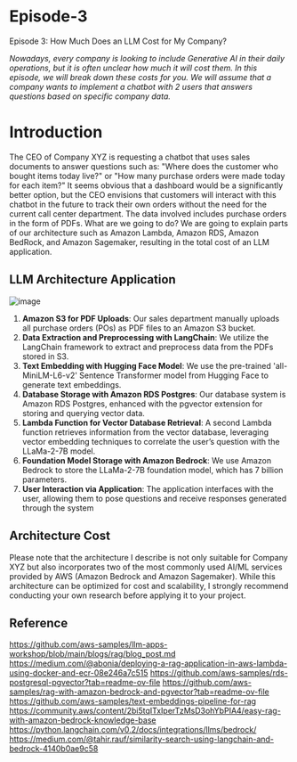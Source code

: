 # Episode-3
Episode 3: How Much Does an LLM Cost for My Company?

*Nowadays, every company is looking to include Generative AI in their daily operations, but it is often unclear how much it will cost them. In this episode, we will break down these costs for you. We will assume that a company wants to implement a chatbot with 2 users that answers questions based on specific company data.*

# Introduction

The CEO of Company XYZ is requesting a chatbot that uses sales documents to answer questions such as: "Where does the customer who bought items today live?" or "How many purchase orders were made today for each item?" It seems obvious that a dashboard would be a significantly better option, but the CEO envisions that customers will interact with this chatbot in the future to track their own orders without the need for the current call center department. The data involved includes purchase orders in the form of PDFs. What are we going to do? We are going to explain parts of our architecture such as Amazon Lambda, Amazon RDS, Amazon BedRock, and Amazon Sagemaker, resulting in the total cost of an LLM application.

## LLM Architecture Application
![image](https://github.com/user-attachments/assets/9fbbd370-81ba-4298-be25-a207dfd73be4)
1. **Amazon S3 for PDF Uploads**: Our sales department manually uploads all purchase orders (POs) as PDF files to an Amazon S3 bucket.
2. **Data Extraction and Preprocessing with LangChain**: We utilize the LangChain framework to extract and preprocess data from the PDFs stored in S3.
3. **Text Embedding with Hugging Face Model**: We use the pre-trained 'all-MiniLM-L6-v2' Sentence Transformer model from Hugging Face to generate text embeddings.
4. **Database Storage with Amazon RDS Postgres**: Our database system is Amazon RDS Postgres, enhanced with the pgvector extension for storing and querying vector data.
5. **Lambda Function for Vector Database Retrieval**: A second Lambda function retrieves information from the vector database, leveraging vector embedding techniques to correlate the user’s question with the LLaMa-2-7B model.
6. **Foundation Model Storage with Amazon Bedrock**: We use Amazon Bedrock to store the LLaMa-2-7B foundation model, which has 7 billion parameters.
7. **User Interaction via Application**: The application interfaces with the user, allowing them to pose questions and receive responses generated through the system

## Architecture Cost
Please note that the architecture I describe is not only suitable for Company XYZ but also incorporates two of the most commonly used AI/ML services provided by AWS (Amazon Bedrock and Amazon Sagemaker). While this architecture can be optimized for cost and scalability, I strongly recommend conducting your own research before applying it to your project.
## Reference

https://github.com/aws-samples/llm-apps-workshop/blob/main/blogs/rag/blog_post.md
https://medium.com/@abonia/deploying-a-rag-application-in-aws-lambda-using-docker-and-ecr-08e246a7c515
https://github.com/aws-samples/rds-postgresql-pgvector?tab=readme-ov-file
https://github.com/aws-samples/rag-with-amazon-bedrock-and-pgvector?tab=readme-ov-file
https://github.com/aws-samples/text-embeddings-pipeline-for-rag
https://community.aws/content/2bi5tqITxIperTzMsD3ohYbPIA4/easy-rag-with-amazon-bedrock-knowledge-base
https://python.langchain.com/v0.2/docs/integrations/llms/bedrock/
https://medium.com/@tahir.rauf/similarity-search-using-langchain-and-bedrock-4140b0ae9c58
